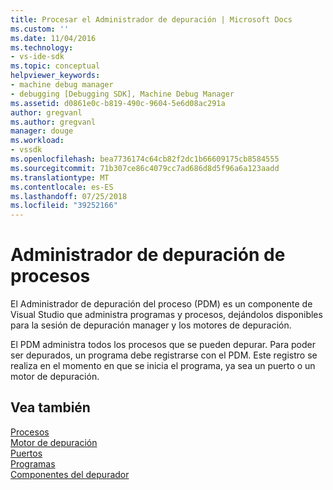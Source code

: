 ```yaml
---
title: Procesar el Administrador de depuración | Microsoft Docs
ms.custom: ''
ms.date: 11/04/2016
ms.technology:
- vs-ide-sdk
ms.topic: conceptual
helpviewer_keywords:
- machine debug manager
- debugging [Debugging SDK], Machine Debug Manager
ms.assetid: d0861e0c-b819-490c-9604-5e6d08ac291a
author: gregvanl
ms.author: gregvanl
manager: douge
ms.workload:
- vssdk
ms.openlocfilehash: bea7736174c64cb82f2dc1b66609175cb8584555
ms.sourcegitcommit: 71b307ce86c4079cc7ad686d8d5f96a6a123aadd
ms.translationtype: MT
ms.contentlocale: es-ES
ms.lasthandoff: 07/25/2018
ms.locfileid: "39252166"
---
```

# <a name="process-debug-manager"></a>Administrador de depuración de procesos
El Administrador de depuración del proceso (PDM) es un componente de Visual Studio que administra programas y procesos, dejándolos disponibles para la sesión de depuración manager y los motores de depuración.  
  
 El PDM administra todos los procesos que se pueden depurar. Para poder ser depurados, un programa debe registrarse con el PDM. Este registro se realiza en el momento en que se inicia el programa, ya sea un puerto o un motor de depuración.  
  
## <a name="see-also"></a>Vea también  
 [Procesos](../../extensibility/debugger/processes.md)   
 [Motor de depuración](../../extensibility/debugger/debug-engine.md)   
 [Puertos](../../extensibility/debugger/ports.md)   
 [Programas](../../extensibility/debugger/programs.md)   
 [Componentes del depurador](../../extensibility/debugger/debugger-components.md)